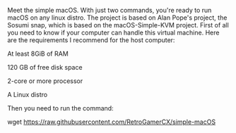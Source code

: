 Meet the simple macOS. With just two commands, you're ready to run macOS on any linux distro. The project is based on Alan Pope's project, the Sosumi snap, which is based on the macOS-Simple-KVM project.
First of all you need to know if your computer can handle this virtual machine. Here are the requirements I recommend for the host computer:

At least 8GiB of RAM

120 GB of free disk space

2-core or more processor

A Linux distro

Then you need to run the command:

wget https://raw.githubusercontent.com/RetroGamerCX/simple-macOS
